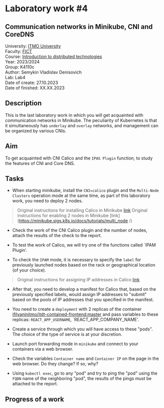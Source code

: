 # Laboratory work #4

## Communication networks in Minikube, CNI and CoreDNS

University: [ITMO University](https://itmo.ru/ru/)\
Faculty: [FICT](https://fict.itmo.ru)\
Course: [Introduction to distributed technologies](https://github.com/itmo-ict-faculty/introduction-to-distributed-technologies)\
Year: 2023/2024\
Group: K4110c\
Author: Semykin Vladislav Denisovich\
Lab: Lab4\
Date of create: 27.10.2023\
Date of finished: XX.XX.2023

## Description

This is the last laboratory work in which you will get acquainted with communication networks in Minikube. The peculiarity of Kubernetes is that it simultaneously has `underlay` and `overlay` networks, and management can be organized by various CNIs.

## Aim

To get acquainted with CNI Calico and the `IPAS Plugin` function, to study the features of CNI and Core DNS.

## Tasks

- When starting minikube, install the `CNI=calico` plugin and the `Multi-Node Clusters` operation mode at the same time, as part of this laboratory work, you need to deploy 2 nodes.

> Original instructions for installing Calico in Minikube [link](https://projectcalico.docs.tigera.io/getting-started/kubernetes/minikube)
> Original instructions for enabling 2 nodes in Minikube [link](https://minikube.sigs.k8s.io/docs/tutorials/multi_node /)

- Check the work of the CNI Calico plugin and the number of nodes, attach the results of the check to the report.

- To test the work of Calico, we will try one of the functions called `IPAM Plugin'.

- To check the `IPAM` mode, it is necessary to specify the `label` for previously launched nodes based on the rack or geographical location (of your choice).

> Original instructions for assigning IP addresses in Calico [link](https://projectcalico.docs.tigera.io/networking/assign-ip-addresses-topology)

- After that, you need to develop a manifest for Calico that, based on the previously specified labels, would assign IP addresses to "submit" based on the pools of IP addresses that you specified in the manifest.

- You need to create a `deployment` with 2 replicas of the container [ifilyaninitmo/itdt-contained-frontend:master](https://hub.docker.com/repository/docker/ifilyaninitmo/itdt-contained-frontend) and pass variables to these replicas: `REACT_APP_USERNAME`, `REACT_APP_COMPANY_NAME'.

- Create a service through which you will have access to these "pods". The choice of the type of service is at your discretion.

- Launch port forwarding mode in `minikube` and connect to your containers via a web browser.

- Check the variables `Container name` and `Container IP` on the page in the web browser. Do they change? If so, why?

- Using `kubectl exec`, go to any "pod" and try to ping the "pod" using the `FQDN` name of the neighboring "pod", the results of the pings must be attached to the report.

## Progress of a work
